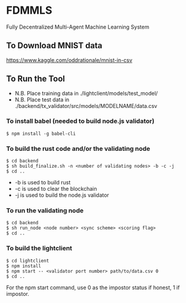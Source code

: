 # FDMMLS
Fully Decentralized Multi-Agent Machine Learning System
## To Download MNIST data
https://www.kaggle.com/oddrationale/mnist-in-csv

## To Run the Tool
- N.B. Place training data in ./lightclient/models/test_model/
- N.B. Place test data in ./backend/tx_validator/src/models/MODELNAME/data.csv
### To install babel (needed to build node.js validator)
``` shell
$ npm install -g babel-cli
```
### To build the rust code and/or the validating node
``` shell
$ cd backend
$ sh build_finalize.sh -n <number of validating nodes> -b -c -j 
$ cd ..
````
- -b is used to build rust
- -c is used to clear the blockchain
- -j is used to build the node.js validator

### To run the validating node
``` shell
$ cd backend
$ sh run_node <node number> <sync scheme> <scoring flag>
$ cd ..
````
### To build the lightclient 
``` shell
$ cd lightclient
$ npm install
$ npm start -- <validator port number> path/to/data.csv 0
$ cd ..
```
For the npm start command, use 0 as the impostor status if honest, 1 if impostor. 
